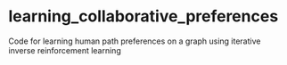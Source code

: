 # learning_collaborative_preferences
Code for learning human path preferences on a graph using iterative inverse reinforcement learning
